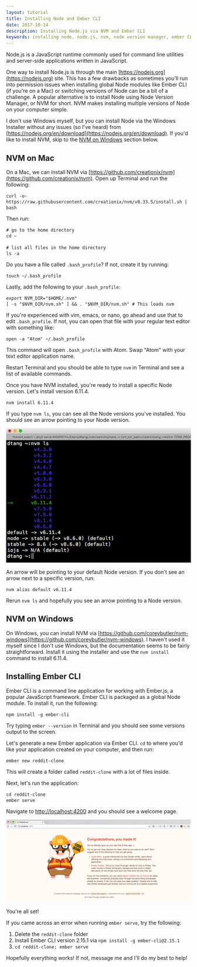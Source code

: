 ```yaml
---
layout: tutorial
title: Installing Node and Ember CLI
date: 2017-10-14
description: Installing Node.js via NVM and Ember CLI
keywords: installing node, node.js, nvm, node version manager, ember CLI, ember, emberjs, ember-cli
---
```


Node.js is a JavaScript runtime commonly used for command line utilities and server-side applications written in JavaScript.

One way to install Node.js is through the main [https://nodejs.org](https://nodejs.org) site. This has a few drawbacks as sometimes you'll run into permission issues when installing global Node modules like Ember CLI (if you're on a Mac) or switching versions of Node can be a bit of a challenge. A popular alternative is to install Node using Node Version Manager, or NVM for short. NVM makes installing multiple versions of Node on your computer simple.

I don't use Windows myself, but you can install Node via the Windows Installer without any issues (so I've heard) from [https://nodejs.org/en/download](https://nodejs.org/en/download). If you'd like to install NVM, skip to the [NVM on Windows](#nvm-on-windows) section below.

## NVM on Mac

On a Mac, we can install NVM via [https://github.com/creationix/nvm](https://github.com/creationix/nvm). Open up Terminal and run the following:

```
curl -o- https://raw.githubusercontent.com/creationix/nvm/v0.33.5/install.sh | bash
```

Then run:

```
# go to the home directory
cd ~

# list all files in the home directory
ls -a
```

Do you have a file called `.bash_profile`? If not, create it by running:

```
touch ~/.bash_profile
```

Lastly, add the following to your `.bash_profile`:

```
export NVM_DIR="$HOME/.nvm"
[ -s "$NVM_DIR/nvm.sh" ] && . "$NVM_DIR/nvm.sh" # This loads nvm
```

If you're experienced with vim, emacs, or nano, go ahead and use that to edit `.bash_profile`. If not, you can open that file with your regular text editor with something like:

```
open -a "Atom" ~/.bash_profile
```

This command will open `.bash_profile` with Atom. Swap "Atom" with your text editor application name.

Restart Terminal and you should be able to type `nvm` in Terminal and see a list of available commands.

Once you have NVM installed, you're ready to install a specific Node version. Let's install version 6.11.4.

```
nvm install 6.11.4
```

If you type `nvm ls`, you can see all the Node versions you've installed. You should see an arrow pointing to your Node version.

![nvm ls screenshot](/images/nvm-ls.png)

An arrow will be pointing to your default Node version. If you don't see an arrow next to a specific version, run:

```
nvm alias default v6.11.4
```

Rerun `nvm ls` and hopefully you see an arrow pointing to a Node version.

## NVM on Windows

On Windows, you can install NVM via [https://github.com/coreybutler/nvm-windows](https://github.com/coreybutler/nvm-windows). I haven't used it myself since I don't use Windows, but the documentation seems to be fairly straightforward. Install it using the installer and use the `nvm install` command to install 6.11.4.

## Installing Ember CLI

Ember CLI is a command line application for working with Ember.js, a popular JavaScript framework. Ember CLI is packaged as a global Node module. To install it, run the following:

```
npm install -g ember-cli
```

Try typing `ember --version` in Terminal and you should see some versions output to the screen.

Let's generate a new Ember application via Ember CLI. `cd` to where you'd like your application created on your computer, and then run:

```
ember new reddit-clone
```

This will create a folder called `reddit-clone` with a lot of files inside.

Next, let's run the application:

```
cd reddit-clone
ember serve
```

Navigate to [http://localhost:4200](http://localhost:4200) and you should see a welcome page.

![Ember welcome page screenshot](/images/ember-welcome-page.png)

You're all set!

If you came across an error when running `ember serve`, try the following:

1. Delete the `reddit-clone` folder
2. Install Ember CLI version 2.15.1 via `npm install -g ember-cli@2.15.1`
3. `cd reddit-clone; ember serve`

Hopefully everything works! If not, message me and I'll do my best to help!
